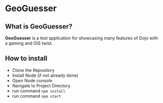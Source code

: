 # GeoGuesser

## What is GeoGuesser?
**GeoGuesser** is a test application for showcasing many features of Dojo with a gaming and GIS twist.

## How to install
* Clone the Repository
* Install Node (if not already done)
* Open Node console
* Navigate to Project Directory
* run command `npm install`
* run command `npm start`
